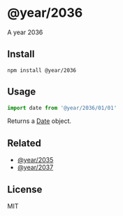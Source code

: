 # @year/2036

A year 2036

## Install

~~~
npm install @year/2036
~~~

## Usage

~~~js
import date from '@year/2036/01/01'
~~~

Returns a [Date](https://developer.mozilla.org/en-US/docs/Web/JavaScript/Reference/Global_Objects/Date) object.

## Related

* [@year/2035](https://github.com/antonmedv/year/tree/master/packages/2035)
* [@year/2037](https://github.com/antonmedv/year/tree/master/packages/2037)

## License

MIT
